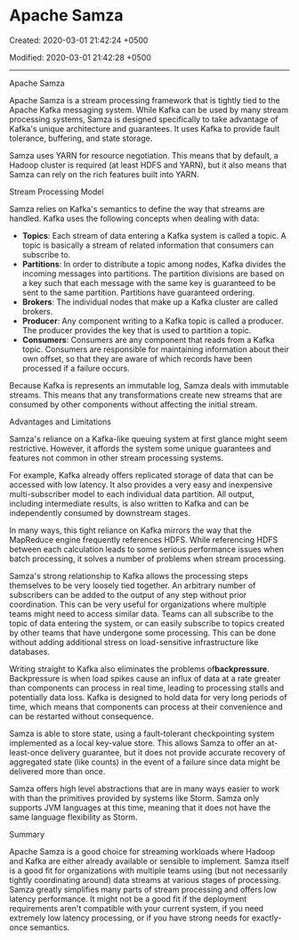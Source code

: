 # Apache Samza

Created: 2020-03-01 21:42:24 +0500

Modified: 2020-03-01 21:42:28 +0500

---

Apache Samza

Apache Samza is a stream processing framework that is tightly tied to the Apache Kafka messaging system. While Kafka can be used by many stream processing systems, Samza is designed specifically to take advantage of Kafka's unique architecture and guarantees. It uses Kafka to provide fault tolerance, buffering, and state storage.

Samza uses YARN for resource negotiation. This means that by default, a Hadoop cluster is required (at least HDFS and YARN), but it also means that Samza can rely on the rich features built into YARN.

Stream Processing Model

Samza relies on Kafka's semantics to define the way that streams are handled. Kafka uses the following concepts when dealing with data:

- **Topics**: Each stream of data entering a Kafka system is called a topic. A topic is basically a stream of related information that consumers can subscribe to.
- **Partitions**: In order to distribute a topic among nodes, Kafka divides the incoming messages into partitions. The partition divisions are based on a key such that each message with the same key is guaranteed to be sent to the same partition. Partitions have guaranteed ordering.
- **Brokers**: The individual nodes that make up a Kafka cluster are called brokers.
- **Producer**: Any component writing to a Kafka topic is called a producer. The producer provides the key that is used to partition a topic.
- **Consumers**: Consumers are any component that reads from a Kafka topic. Consumers are responsible for maintaining information about their own offset, so that they are aware of which records have been processed if a failure occurs.

Because Kafka is represents an immutable log, Samza deals with immutable streams. This means that any transformations create new streams that are consumed by other components without affecting the initial stream.

Advantages and Limitations

Samza's reliance on a Kafka-like queuing system at first glance might seem restrictive. However, it affords the system some unique guarantees and features not common in other stream processing systems.

For example, Kafka already offers replicated storage of data that can be accessed with low latency. It also provides a very easy and inexpensive multi-subscriber model to each individual data partition. All output, including intermediate results, is also written to Kafka and can be independently consumed by downstream stages.

In many ways, this tight reliance on Kafka mirrors the way that the MapReduce engine frequently references HDFS. While referencing HDFS between each calculation leads to some serious performance issues when batch processing, it solves a number of problems when stream processing.

Samza's strong relationship to Kafka allows the processing steps themselves to be very loosely tied together. An arbitrary number of subscribers can be added to the output of any step without prior coordination. This can be very useful for organizations where multiple teams might need to access similar data. Teams can all subscribe to the topic of data entering the system, or can easily subscribe to topics created by other teams that have undergone some processing. This can be done without adding additional stress on load-sensitive infrastructure like databases.

Writing straight to Kafka also eliminates the problems of**backpressure**. Backpressure is when load spikes cause an influx of data at a rate greater than components can process in real time, leading to processing stalls and potentially data loss. Kafka is designed to hold data for very long periods of time, which means that components can process at their convenience and can be restarted without consequence.

Samza is able to store state, using a fault-tolerant checkpointing system implemented as a local key-value store. This allows Samza to offer an at-least-once delivery guarantee, but it does not provide accurate recovery of aggregated state (like counts) in the event of a failure since data might be delivered more than once.

Samza offers high level abstractions that are in many ways easier to work with than the primitives provided by systems like Storm. Samza only supports JVM languages at this time, meaning that it does not have the same language flexibility as Storm.

Summary

Apache Samza is a good choice for streaming workloads where Hadoop and Kafka are either already available or sensible to implement. Samza itself is a good fit for organizations with multiple teams using (but not necessarily tightly coordinating around) data streams at various stages of processing. Samza greatly simplifies many parts of stream processing and offers low latency performance. It might not be a good fit if the deployment requirements aren't compatible with your current system, if you need extremely low latency processing, or if you have strong needs for exactly-once semantics.
